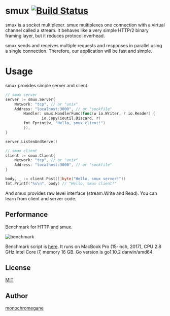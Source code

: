 # smux [![Build Status](https://travis-ci.org/monochromegane/smux.svg?branch=master)](https://travis-ci.org/monochromegane/smux)

smux is a socket multiplexer.
smux multiplexes one connection with a virtual channel called a stream.
It behaves like a very simple HTTP/2 binary framing layer, but it reduces protocol overhead.

smux sends and receives multiple requests and responses in parallel using a single connection. Therefore, our application will be fast and simple.

# Usage

smux provides simple server and client.

```go
// smux server
server := smux.Server{
	Network: "tcp", // or "unix"
	Address: "localhost:3000", // or "sockfile"
        Handler: smux.HandlerFunc(func(w io.Writer, r io.Reader) {
                io.Copy(ioutil.Discard, r)
		fmt.Fprint(w, "Hello, smux client!")
        }),
}

server.ListenAndServe()
```

```go
// smux client
client := smux.Client{
	Network: "tcp", // or "unix"
	Address: "localhost:3000", // or "sockfile"
}

body, _ := client.Post([]byte("Hello, smux server!"))
fmt.Printf("%s\n", body) // "Hello, smux client!"
```

And smux provides raw level interface (stream.Write and Read). You can learn from client and server code.

## Performance

Benchmark for HTTP and smux.

![benchmark](https://user-images.githubusercontent.com/1845486/39556184-79a3e0ba-4eb9-11e8-929d-08a8f3291e04.png)

Benchmark script is [here](https://github.com/monochromegane/smux/blob/master/cmd/bench).
It runs on MacBook Pro (15-inch, 2017), CPU 2.8 GHz Intel Core i7, memory 16 GB. Go version is go1.10.2 darwin/amd64.

## License

[MIT](https://github.com/monochromegane/smux/blob/master/LICENSE)

## Author

[monochromegane](https://github.com/monochromegane)

